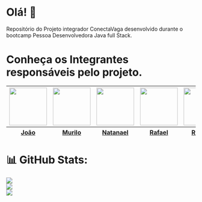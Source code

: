 # Olá! 👋

Repositório do Projeto integrador ConectaVaga desenvolvido durante o bootcamp Pessoa Desenvolvedora Java full Stack.

# Conheça os Integrantes responsáveis pelo projeto. 

<div align=center>
    <table>
      <thead>
        <tr>
          <th><img src="https://avatars.githubusercontent.com/u/124622333?v=4" width=100 height=100 ></th>
          <th><img src="https://avatars.githubusercontent.com/u/122796061?v=4" width=100 height=100 ></th>
          <th><img src="https://avatars.githubusercontent.com/u/123839425?v=4" width=100 height=100 ></th>
          <th><img src="https://avatars.githubusercontent.com/u/93882803?v=4" width=100 height=100 ></th>
          <th><img src="https://avatars.githubusercontent.com/u/96356018?v=4" width=100 height=100 ></th>
          <th><img src="https://avatars.githubusercontent.com/u/41052229?v=4" width=100 height=100 ></th>
          <th><img src="https://ik.imagekit.io/ohu04lxwc/C%C3%B3pia_de_C%C3%B3pia_de_ConectaVaga__1_.png?updatedAt=1682435515581" width=100 height=100 ></th>
        </tr>
        <tr>
          <th><a href='https://github.com/Joaopanzo261' target="_blank" rel=noreferrer>João</a></th>
          <th><a href='https://github.com/MuRibeiro' target="_blank" rel=noreferrer>Murilo</th>
          <th><a href='https://github.com/natanael-bento' target="_blank" rel=noreferrer>Natanael</th>
          <th><a href='https://github.com/RafaelAstora' target="_blank" rel=noreferrer>Rafael</th>
          <th><a href='https://github.com/rebecasantana' target="_blank" rel=noreferrer>Rebeca</th>
          <th><a href='https://github.com/ronyrst' target="_blank" rel=noreferrer>Rony</th>
          <th><a href='https://github.com/vfpark' target="_blank" rel=noreferrer>Vitoria</th>
        </tr>
      </thead>
    </table>
</div>


# 📊 GitHub Stats:
![](https://github-readme-stats.vercel.app/api?username=ConectaVaga&theme=chartreuse-dark&hide_border=false&include_all_commits=false&count_private=false)<br/>
![](https://github-readme-streak-stats.herokuapp.com/?user=ConectaVaga&theme=chartreuse-dark&hide_border=false)<br/>
![](https://github-readme-stats.vercel.app/api/top-langs/?username=ConectaVaga&theme=chartreuse-dark&hide_border=false&include_all_commits=false&count_private=false&layout=compact)



